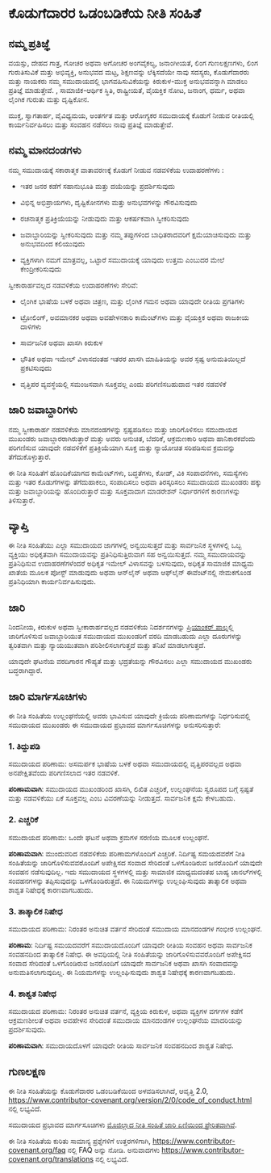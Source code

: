 # ಕೊಡುಗೆದಾರರ ಒಡಂಬಡಿಕೆಯ ನೀತಿ ಸಂಹಿತೆ

## ನಮ್ಮ ಪ್ರತಿಜ್ಞೆ

ವಯಸ್ಸು, ದೇಹದ ಗಾತ್ರ, ಗೋಚರ ಅಥವಾ ಅಗೋಚರ ಅಂಗವೈಕಲ್ಯ, ಜನಾಂಗೀಯತೆ, ಲಿಂಗ ಗುಣಲಕ್ಷಣಗಳು, ಲಿಂಗ ಗುರುತಿಸುವಿಕೆ ಮತ್ತು ಅಭಿವ್ಯಕ್ತಿ, ಅನುಭವದ ಮಟ್ಟ, ಶಿಕ್ಷಣವನ್ನು ಲೆಕ್ಕಿಸದೆಯೇ ನಾವು ಸದಸ್ಯರು, ಕೊಡುಗೆದಾರರು ಮತ್ತು ನಾಯಕರು ನಮ್ಮ ಸಮುದಾಯದಲ್ಲಿ ಭಾಗವಹಿಸುವಿಕೆಯನ್ನು ಕಿರುಕುಳ-ಮುಕ್ತ ಅನುಭವವನ್ನಾಗಿ ಮಾಡಲು ಪ್ರತಿಜ್ಞೆ ಮಾಡುತ್ತೇವೆ. , ಸಾಮಾಜಿಕ-ಆರ್ಥಿಕ ಸ್ಥಿತಿ, ರಾಷ್ಟ್ರೀಯತೆ, ವೈಯಕ್ತಿಕ ನೋಟ, ಜನಾಂಗ, ಧರ್ಮ, ಅಥವಾ ಲೈಂಗಿಕ ಗುರುತು ಮತ್ತು ದೃಷ್ಟಿಕೋನ.

ಮುಕ್ತ, ಸ್ವಾಗತಾರ್ಹ, ವೈವಿಧ್ಯಮಯ, ಅಂತರ್ಗತ ಮತ್ತು ಆರೋಗ್ಯಕರ ಸಮುದಾಯಕ್ಕೆ ಕೊಡುಗೆ ನೀಡುವ ರೀತಿಯಲ್ಲಿ ಕಾರ್ಯನಿರ್ವಹಿಸಲು ಮತ್ತು ಸಂವಹನ ನಡೆಸಲು ನಾವು ಪ್ರತಿಜ್ಞೆ ಮಾಡುತ್ತೇವೆ.

## ನಮ್ಮ ಮಾನದಂಡಗಳು

ನಮ್ಮ ಸಮುದಾಯಕ್ಕೆ ಸಕಾರಾತ್ಮಕ ವಾತಾವರಣಕ್ಕೆ ಕೊಡುಗೆ ನೀಡುವ ನಡವಳಿಕೆಯ ಉದಾಹರಣೆಗಳು :

- ಇತರ ಜನರ ಕಡೆಗೆ ಸಹಾನುಭೂತಿ ಮತ್ತು ದಯೆಯನ್ನು ಪ್ರದರ್ಶಿಸುವುದು

- ವಿಭಿನ್ನ ಅಭಿಪ್ರಾಯಗಳು, ದೃಷ್ಟಿಕೋನಗಳು ಮತ್ತು ಅನುಭವಗಳನ್ನು ಗೌರವಿಸುವುದು

- ರಚನಾತ್ಮಕ ಪ್ರತಿಕ್ರಿಯೆಯನ್ನು ನೀಡುವುದು ಮತ್ತು ಆಕರ್ಷಕವಾಗಿ ಸ್ವೀಕರಿಸುವುದು

- ಜವಾಬ್ದಾರಿಯನ್ನು ಸ್ವೀಕರಿಸುವುದು ಮತ್ತು ನಮ್ಮ ತಪ್ಪುಗಳಿಂದ ಬಾಧಿತರಾದವರಿಗೆ ಕ್ಷಮೆಯಾಚಿಸುವುದು ಮತ್ತು ಅನುಭವದಿಂದ ಕಲಿಯುವುದು

- ವ್ಯಕ್ತಿಗಳಾಗಿ ನಮಗೆ ಮಾತ್ರವಲ್ಲ, ಒಟ್ಟಾರೆ ಸಮುದಾಯಕ್ಕೆ ಯಾವುದು ಉತ್ತಮ ಎಂಬುದರ ಮೇಲೆ ಕೇಂದ್ರೀಕರಿಸುವುದು

ಸ್ವೀಕಾರಾರ್ಹವಲ್ಲದ ನಡವಳಿಕೆಯ ಉದಾಹರಣೆಗಳು ಸೇರಿವೆ:

- ಲೈಂಗಿಕ ಭಾಷೆಯ ಬಳಕೆ ಅಥವಾ ಚಿತ್ರಣ, ಮತ್ತು ಲೈಂಗಿಕ ಗಮನ ಅಥವಾ ಯಾವುದೇ ರೀತಿಯ ಪ್ರಗತಿಗಳು

- ಟ್ರೋಲಿಂಗ್, ಅವಮಾನಕರ ಅಥವಾ ಅವಹೇಳನಕಾರಿ ಕಾಮೆಂಟ್‌ಗಳು ಮತ್ತು ವೈಯಕ್ತಿಕ ಅಥವಾ ರಾಜಕೀಯ ದಾಳಿಗಳು

- ಸಾರ್ವಜನಿಕ ಅಥವಾ ಖಾಸಗಿ ಕಿರುಕುಳ

- ಭೌತಿಕ ಅಥವಾ ಇಮೇಲ್ ವಿಳಾಸದಂತಹ ಇತರರ ಖಾಸಗಿ ಮಾಹಿತಿಯನ್ನು ಅವರ ಸ್ಪಷ್ಟ ಅನುಮತಿಯಿಲ್ಲದೆ ಪ್ರಕಟಿಸುವುದು

- ವೃತ್ತಿಪರ ವ್ಯವಸ್ಥೆಯಲ್ಲಿ ಸಮಂಜಸವಾಗಿ ಸೂಕ್ತವಲ್ಲ ಎಂದು ಪರಿಗಣಿಸಬಹುದಾದ ಇತರ ನಡವಳಿಕೆ

## ಜಾರಿ ಜವಾಬ್ದಾರಿಗಳು

ನಮ್ಮ ಸ್ವೀಕಾರಾರ್ಹ ನಡವಳಿಕೆಯ ಮಾನದಂಡಗಳನ್ನು ಸ್ಪಷ್ಟಪಡಿಸಲು ಮತ್ತು ಜಾರಿಗೊಳಿಸಲು ಸಮುದಾಯದ ಮುಖಂಡರು ಜವಾಬ್ದಾರರಾಗಿರುತ್ತಾರೆ ಮತ್ತು ಅವರು ಅನುಚಿತ, ಬೆದರಿಕೆ, ಆಕ್ರಮಣಕಾರಿ ಅಥವಾ ಹಾನಿಕಾರಕವೆಂದು ಪರಿಗಣಿಸುವ ಯಾವುದೇ ನಡವಳಿಕೆಗೆ ಪ್ರತಿಕ್ರಿಯೆಯಾಗಿ ಸೂಕ್ತ ಮತ್ತು ನ್ಯಾಯೋಚಿತ ಸರಿಪಡಿಸುವ ಕ್ರಮವನ್ನು ತೆಗೆದುಕೊಳ್ಳುತ್ತಾರೆ.

ಈ ನೀತಿ ಸಂಹಿತೆಗೆ ಹೊಂದಿಕೆಯಾಗದ ಕಾಮೆಂಟ್‌ಗಳು, ಬದ್ಧತೆಗಳು, ಕೋಡ್, ವಿಕಿ ಸಂಪಾದನೆಗಳು, ಸಮಸ್ಯೆಗಳು ಮತ್ತು ಇತರ ಕೊಡುಗೆಗಳನ್ನು ತೆಗೆದುಹಾಕಲು, ಸಂಪಾದಿಸಲು ಅಥವಾ ತಿರಸ್ಕರಿಸಲು ಸಮುದಾಯದ ಮುಖಂಡರು ಹಕ್ಕು ಮತ್ತು ಜವಾಬ್ದಾರಿಯನ್ನು ಹೊಂದಿರುತ್ತಾರೆ ಮತ್ತು ಸೂಕ್ತವಾದಾಗ ಮಾಡರೇಶನ್ ನಿರ್ಧಾರಗಳಿಗೆ ಕಾರಣಗಳನ್ನು ತಿಳಿಸುತ್ತಾರೆ.

## ವ್ಯಾಪ್ತಿ

ಈ ನೀತಿ ಸಂಹಿತೆಯು ಎಲ್ಲಾ ಸಮುದಾಯದ ಜಾಗಗಳಲ್ಲಿ ಅನ್ವಯಿಸುತ್ತದೆ ಮತ್ತು ಸಾರ್ವಜನಿಕ ಸ್ಥಳಗಳಲ್ಲಿ ಒಬ್ಬ ವ್ಯಕ್ತಿಯು ಅಧಿಕೃತವಾಗಿ ಸಮುದಾಯವನ್ನು ಪ್ರತಿನಿಧಿಸುತ್ತಿರುವಾಗ ಸಹ ಅನ್ವಯಿಸುತ್ತದೆ. ನಮ್ಮ ಸಮುದಾಯವನ್ನು ಪ್ರತಿನಿಧಿಸುವ ಉದಾಹರಣೆಗಳೆಂದರೆ ಅಧಿಕೃತ ಇಮೇಲ್ ವಿಳಾಸವನ್ನು ಬಳಸುವುದು, ಅಧಿಕೃತ ಸಾಮಾಜಿಕ ಮಾಧ್ಯಮ ಖಾತೆಯ ಮೂಲಕ ಪೋಸ್ಟ್ ಮಾಡುವುದು ಅಥವಾ ಆನ್‌ಲೈನ್ ಅಥವಾ ಆಫ್‌ಲೈನ್ ಈವೆಂಟ್‌ನಲ್ಲಿ ನೇಮಕಗೊಂಡ ಪ್ರತಿನಿಧಿಯಾಗಿ ಕಾರ್ಯನಿರ್ವಹಿಸುವುದು.

## ಜಾರಿ

ನಿಂದನೀಯ, ಕಿರುಕುಳ ಅಥವಾ ಸ್ವೀಕಾರಾರ್ಹವಲ್ಲದ ನಡವಳಿಕೆಯ ನಿದರ್ಶನಗಳನ್ನು [ಪ್ರಿಯಾಂಕರ್ ಪಾಲ್](https://twitter.com/Priyankarpal)ನಲ್ಲಿ ಜಾರಿಗೊಳಿಸುವ ಜವಾಬ್ದಾರಿಯುತ ಸಮುದಾಯದ ಮುಖಂಡರಿಗೆ ವರದಿ ಮಾಡಬಹುದು ಎಲ್ಲಾ ದೂರುಗಳನ್ನು ತ್ವರಿತವಾಗಿ ಮತ್ತು ನ್ಯಾಯಯುತವಾಗಿ ಪರಿಶೀಲಿಸಲಾಗುತ್ತದೆ ಮತ್ತು ತನಿಖೆ ಮಾಡಲಾಗುತ್ತದೆ.

ಯಾವುದೇ ಘಟನೆಯ ವರದಿಗಾರನ ಗೌಪ್ಯತೆ ಮತ್ತು ಭದ್ರತೆಯನ್ನು ಗೌರವಿಸಲು ಎಲ್ಲಾ ಸಮುದಾಯದ ಮುಖಂಡರು ಬದ್ಧರಾಗಿದ್ದಾರೆ.

## ಜಾರಿ ಮಾರ್ಗಸೂಚಿಗಳು

ಈ ನೀತಿ ಸಂಹಿತೆಯ ಉಲ್ಲಂಘನೆಯಲ್ಲಿ ಅವರು ಭಾವಿಸುವ ಯಾವುದೇ ಕ್ರಿಯೆಯ ಪರಿಣಾಮಗಳನ್ನು ನಿರ್ಧರಿಸುವಲ್ಲಿ ಸಮುದಾಯದ ಮುಖಂಡರು ಈ ಸಮುದಾಯದ ಪ್ರಭಾವದ ಮಾರ್ಗಸೂಚಿಗಳನ್ನು ಅನುಸರಿಸುತ್ತಾರೆ:

### 1. ತಿದ್ದುಪಡಿ

ಸಮುದಾಯದ ಪರಿಣಾಮ: ಅಸಮರ್ಪಕ ಭಾಷೆಯ ಬಳಕೆ ಅಥವಾ ಸಮುದಾಯದಲ್ಲಿ ವೃತ್ತಿಪರವಲ್ಲದ ಅಥವಾ ಅನಪೇಕ್ಷಿತವೆಂದು ಪರಿಗಣಿಸಲಾದ ಇತರ ನಡವಳಿಕೆ.

**ಪರಿಣಾಮವಾಗಿ**: ಸಮುದಾಯದ ಮುಖಂಡರಿಂದ ಖಾಸಗಿ, ಲಿಖಿತ ಎಚ್ಚರಿಕೆ, ಉಲ್ಲಂಘನೆಯ ಸ್ವರೂಪದ ಬಗ್ಗೆ ಸ್ಪಷ್ಟತೆ ಮತ್ತು ನಡವಳಿಕೆಯು ಏಕೆ ಸೂಕ್ತವಲ್ಲ ಎಂಬ ವಿವರಣೆಯನ್ನು ನೀಡುತ್ತದೆ. ಸಾರ್ವಜನಿಕ ಕ್ಷಮೆ ಕೇಳಬಹುದು.

### 2. ಎಚ್ಚರಿಕೆ

ಸಮುದಾಯದ ಪರಿಣಾಮ: ಒಂದೇ ಘಟನೆ ಅಥವಾ ಕ್ರಮಗಳ ಸರಣಿಯ ಮೂಲಕ ಉಲ್ಲಂಘನೆ.

**ಪರಿಣಾಮವಾಗಿ**: ಮುಂದುವರಿದ ನಡವಳಿಕೆಯ ಪರಿಣಾಮಗಳೊಂದಿಗೆ ಎಚ್ಚರಿಕೆ. ನಿರ್ದಿಷ್ಟ ಸಮಯದವರೆಗೆ ನೀತಿ ಸಂಹಿತೆಯನ್ನು ಜಾರಿಗೊಳಿಸುವವರೊಂದಿಗೆ ಅಪೇಕ್ಷಿಸದ ಸಂವಾದ ಸೇರಿದಂತೆ ಒಳಗೊಂಡಿರುವ ಜನರೊಂದಿಗೆ ಯಾವುದೇ ಸಂವಹನ ನಡೆಸುವುದಿಲ್ಲ. ಇದು ಸಮುದಾಯದ ಸ್ಥಳಗಳಲ್ಲಿ ಮತ್ತು ಸಾಮಾಜಿಕ ಮಾಧ್ಯಮದಂತಹ ಬಾಹ್ಯ ಚಾನಲ್‌ಗಳಲ್ಲಿ ಸಂವಹನಗಳನ್ನು ತಪ್ಪಿಸುವುದನ್ನು ಒಳಗೊಂಡಿರುತ್ತದೆ. ಈ ನಿಯಮಗಳನ್ನು ಉಲ್ಲಂಘಿಸುವುದು ತಾತ್ಕಾಲಿಕ ಅಥವಾ ಶಾಶ್ವತ ನಿಷೇಧಕ್ಕೆ ಕಾರಣವಾಗಬಹುದು.

### 3. ತಾತ್ಕಾಲಿಕ ನಿಷೇಧ

ಸಮುದಾಯದ ಪರಿಣಾಮ: ನಿರಂತರ ಅನುಚಿತ ವರ್ತನೆ ಸೇರಿದಂತೆ ಸಮುದಾಯ ಮಾನದಂಡಗಳ ಗಂಭೀರ ಉಲ್ಲಂಘನೆ.

**ಪರಿಣಾಮ**: ನಿರ್ದಿಷ್ಟ ಸಮಯದವರೆಗೆ ಸಮುದಾಯದೊಂದಿಗೆ ಯಾವುದೇ ರೀತಿಯ ಸಂವಹನ ಅಥವಾ ಸಾರ್ವಜನಿಕ ಸಂವಹನದಿಂದ ತಾತ್ಕಾಲಿಕ ನಿಷೇಧ. ಈ ಅವಧಿಯಲ್ಲಿ ನೀತಿ ಸಂಹಿತೆಯನ್ನು ಜಾರಿಗೊಳಿಸುವವರೊಂದಿಗೆ ಅಪೇಕ್ಷಿಸದ ಸಂವಾದ ಸೇರಿದಂತೆ ಒಳಗೊಂಡಿರುವ ಜನರೊಂದಿಗೆ ಯಾವುದೇ ಸಾರ್ವಜನಿಕ ಅಥವಾ ಖಾಸಗಿ ಸಂವಾದವನ್ನು ಅನುಮತಿಸಲಾಗುವುದಿಲ್ಲ. ಈ ನಿಯಮಗಳನ್ನು ಉಲ್ಲಂಘಿಸುವುದು ಶಾಶ್ವತ ನಿಷೇಧಕ್ಕೆ ಕಾರಣವಾಗಬಹುದು.

### 4. ಶಾಶ್ವತ ನಿಷೇಧ

ಸಮುದಾಯದ ಪರಿಣಾಮ: ನಿರಂತರ ಅನುಚಿತ ವರ್ತನೆ, ವ್ಯಕ್ತಿಯ ಕಿರುಕುಳ, ಅಥವಾ ವ್ಯಕ್ತಿಗಳ ವರ್ಗಗಳ ಕಡೆಗೆ ಆಕ್ರಮಣಶೀಲತೆ ಅಥವಾ ಅವಹೇಳನ ಸೇರಿದಂತೆ ಸಮುದಾಯ ಮಾನದಂಡಗಳ ಉಲ್ಲಂಘನೆಯ ಮಾದರಿಯನ್ನು ಪ್ರದರ್ಶಿಸುವುದು.

**ಪರಿಣಾಮವಾಗಿ**: ಸಮುದಾಯದೊಳಗೆ ಯಾವುದೇ ರೀತಿಯ ಸಾರ್ವಜನಿಕ ಸಂವಹನದಿಂದ ಶಾಶ್ವತ ನಿಷೇಧ.

## ಗುಣಲಕ್ಷಣ

ಈ ನೀತಿ ಸಂಹಿತೆಯನ್ನು ಕೊಡುಗೆದಾರರ ಒಡಂಬಡಿಕೆಯಿಂದ ಅಳವಡಿಸಲಾಗಿದೆ, ಆವೃತ್ತಿ 2.0, https://www.contributor-covenant.org/version/2/0/code_of_conduct.html ನಲ್ಲಿ ಲಭ್ಯವಿದೆ.

ಸಮುದಾಯದ ಪ್ರಭಾವದ ಮಾರ್ಗಸೂಚಿಗಳು [ಮೊಜಿಲ್ಲಾದ ನೀತಿ ಸಂಹಿತೆ ಜಾರಿ ಏಣಿಯಿಂದ ಪ್ರೇರಿತವಾಗಿವೆ](https://github.com/mozilla/inclusion).

ಈ ನೀತಿ ಸಂಹಿತೆಯ ಕುರಿತು ಸಾಮಾನ್ಯ ಪ್ರಶ್ನೆಗಳಿಗೆ ಉತ್ತರಗಳಿಗಾಗಿ, https://www.contributor-covenant.org/faq ನಲ್ಲಿ FAQ ಅನ್ನು ನೋಡಿ. ಅನುವಾದಗಳು https://www.contributor-covenant.org/translations ನಲ್ಲಿ ಲಭ್ಯವಿದೆ.
